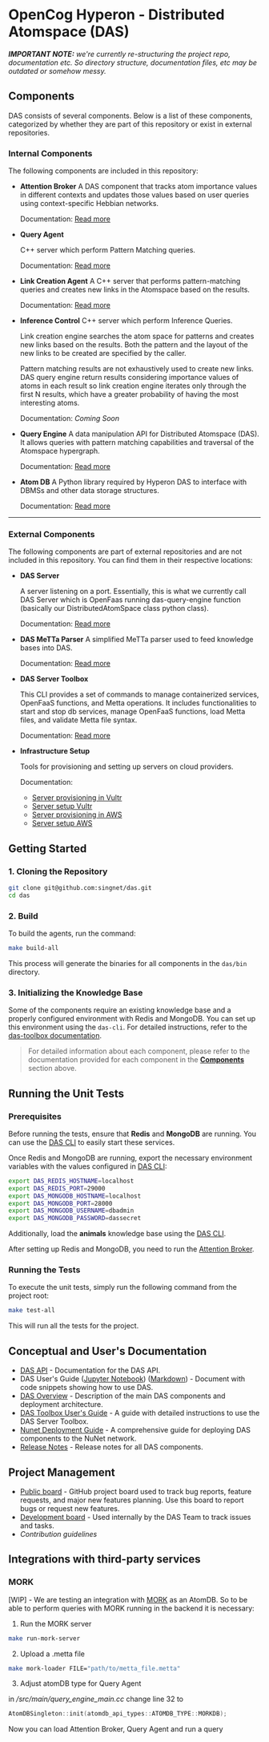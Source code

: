 # OpenCog Hyperon - Distributed Atomspace (DAS)

**_IMPORTANT NOTE:_** _we're currently re-structuring the project repo, documentation etc. So directory structure, documentation files, etc may be outdated or somehow messy._

## **Components**

DAS consists of several components. Below is a list of these components, categorized by whether they are part of this repository or exist in external repositories.

### **Internal Components**
The following components are included in this repository:

- **Attention Broker**
  A DAS component that tracks atom importance values in different contexts and updates those values based on user queries using context-specific Hebbian networks.

  Documentation: [Read more](src/attention_broker/README.md)

- **Query Agent**

  C++ server which perform Pattern Matching queries.

  Documentation: [Read more](src/query_engine/README.md)

- **Link Creation Agent**
  A C++ server that performs pattern-matching queries and creates new links in the Atomspace based on the results.

  Documentation: [Read more](src/link_creation_agent/README.md)

- **Inference Control**
  C++ server which perform Inference Queries.

  Link creation engine searches the atom space for patterns and creates new links based on the results. Both the pattern and the layout of the new links to be created are specified by the caller.

  Pattern matching results are not exhaustively used to create new links. DAS query engine return results considering importance values of atoms in each result so link creation engine iterates only through the first N results, which have a greater probability of having the most interesting atoms.

  Documentation: *Coming Soon*

- **Query Engine**
  A data manipulation API for Distributed Atomspace (DAS). It allows queries with pattern matching capabilities and traversal of the Atomspace hypergraph.

  Documentation: [Read more](src/hyperon_das/README.md)

- **Atom DB**
  A Python library required by Hyperon DAS to interface with DBMSs and other data storage structures.

  Documentation: [Read more](src/hyperon_das_atomdb/README.md)

---

### **External Components**
The following components are part of external repositories and are not included in this repository. You can find them in their respective locations:

- **DAS Server**

  A server listening on a port. Essentially, this is what we currently call DAS Server which is OpenFaas running das-query-engine function (basically our DistributedAtomSpace class python class).

  Documentation: [Read more](https://github.com/singnet/das-serverless-functions)

- **DAS MeTTa Parser**
  A simplified MeTTa parser used to feed knowledge bases into DAS.

  Documentation: [Read more](https://github.com/singnet/das-metta-parser)

- **DAS Server Toolbox**

  This CLI provides a set of commands to manage containerized services, OpenFaaS functions, and Metta operations. It includes functionalities to start and stop db services, manage OpenFaaS functions, load Metta files, and validate Metta file syntax.

  Documentation: [Read more](https://github.com/singnet/das-toolbox)

- **Infrastructure Setup**

  Tools for provisioning and setting up servers on cloud providers.

  Documentation:
  - [Server provisioning in Vultr](infrastructure/vultr/provisioning/README.md)
  - [Server setup Vultr](infrastructure/vultr/setup/README.md)
  - [Server provisioning in AWS](infrastructure/aws/provisioning/README.md)
  - [Server setup AWS](infrastructure/aws/setup/README.md)

## **Getting Started**

### **1. Cloning the Repository**
```bash
git clone git@github.com:singnet/das.git
cd das
```

### **2. Build**

To build the agents, run the command:

```bash
make build-all
```

This process will generate the binaries for all components in the `das/bin` directory.

### **3. Initializing the Knowledge Base**

Some of the components require an existing knowledge base and a properly configured environment with Redis and MongoDB. You can set up this environment using the `das-cli`. For detailed instructions, refer to the [das-toolbox documentation](https://github.com/singnet/das-toolbox).

> For detailed information about each component, please refer to the documentation provided for each component in the [**Components**](#components) section above.

## **Running the Unit Tests**

### **Prerequisites**

Before running the tests, ensure that **Redis** and **MongoDB** are running. You can use the [DAS CLI](https://github.com/singnet/das-toolbox) to easily start these services.

Once Redis and MongoDB are running, export the necessary environment variables with the values configured in [DAS CLI](https://github.com/singnet/das-toolbox):

```bash
export DAS_REDIS_HOSTNAME=localhost
export DAS_REDIS_PORT=29000
export DAS_MONGODB_HOSTNAME=localhost
export DAS_MONGODB_PORT=28000
export DAS_MONGODB_USERNAME=dbadmin
export DAS_MONGODB_PASSWORD=dassecret
```

Additionally, load the **animals** knowledge base using the [DAS CLI](https://github.com/singnet/das-toolbox).

After setting up Redis and MongoDB, you need to run the [Attention Broker](src/attention_broker/README.md).

### **Running the Tests**

To execute the unit tests, simply run the following command from the project root:

```bash
make test-all
```

This will run all the tests for the project.

## **Conceptual and User's Documentation**

* [DAS API](https://singnet.github.io/das-query-engine/api/DAS/) - Documentation for the DAS API.
* DAS User's Guide ([Jupyter Notebook](notebooks/das-users-guide.ipynb)) ([Markdown](docs/das-users-guide.md)) - Document with code snippets showing how to use DAS.
* [DAS Overview](docs/das-overview.md) - Description of the main DAS components and deployment architecture.
* [DAS Toolbox User's Guide](https://github.com/singnet/das-toolbox) - A guide with detailed instructions to use the DAS Server Toolbox.
* [Nunet Deployment Guide](docs/nunet-deployment-guide.md) - A comprehensive guide for deploying DAS components to the NuNet network.
* [Release Notes](docs/release-notes.md) - Release notes for all DAS components.

## **Project Management**

* [Public board](https://github.com/orgs/singnet/projects/7) - GitHub project board used to track bug reports, feature requests, and major new features planning. Use this board to report bugs or request new features.
* [Development board](https://github.com/orgs/singnet/projects/6/views/1) - Used internally by the DAS Team to track issues and tasks.
* _Contribution guidelines_

## **Integrations with third-party services**

### **MORK**

[WIP] - We are testing an integration with [MORK](https://github.com/trueagi-io/MORK/tree/main) as an AtomDB. So to be able to perform queries with MORK running in the backend it is necessary:

1) Run the MORK server

```bash
make run-mork-server
```

2) Upload a .metta file

```bash
make mork-loader FILE="path/to/metta_file.metta"
```

3) Adjust atomDB type for Query Agent

in */src/main/query_engine_main.cc* change line 32 to

```cpp
AtomDBSingleton::init(atomdb_api_types::ATOMDB_TYPE::MORKDB);
```

Now you can load Attention Broker, Query Agent and run a query